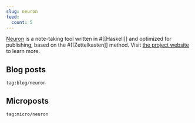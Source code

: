 ```yaml
---
slug: neuron
feed:
  count: 5
---
```


[Neuron](https://neuron.zettel.page/) is a note-taking tool written in #[[Haskell]] and optimized for publishing, based on the #[[Zettelkasten]] method. Visit [the project website](https://neuron.zettel.page/) to learn more. 

## Blog posts

```query {.timeline}
tag:blog/neuron
```

## Microposts

```query {.timeline}
tag:micro/neuron
```